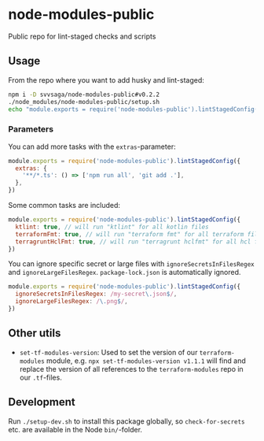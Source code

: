 # node-modules-public

Public repo for lint-staged checks and scripts

## Usage

From the repo where you want to add husky and lint-staged:

```bash
npm i -D svvsaga/node-modules-public#v0.2.2
./node_modules/node-modules-public/setup.sh
echo "module.exports = require('node-modules-public').lintStagedConfig()" > lint-staged.config.cjs
```

### Parameters

You can add more tasks with the `extras`-parameter:

```javascript
module.exports = require('node-modules-public').lintStagedConfig({
  extras: {
    '**/*.ts': () => ['npm run all', 'git add .'],
  },
})
```

Some common tasks are included:

```javascript
module.exports = require('node-modules-public').lintStagedConfig({
  ktlint: true, // will run "ktlint" for all kotlin files
  terraformFmt: true, // will run "terraform fmt" for all terraform files
  terragruntHclFmt: true, // will run "terragrunt hclfmt" for all hcl files
})
```

You can ignore specific secret or large files with `ignoreSecretsInFilesRegex` and `ignoreLargeFilesRegex`. `package-lock.json` is automatically ignored.

```javascript
module.exports = require('node-modules-public').lintStagedConfig({
  ignoreSecretsInFilesRegex: /my-secret\.json$/,
  ignoreLargeFilesRegex: /\.png$/,
})
```

## Other utils

- `set-tf-modules-version`: Used to set the version of our `terraform-modules` module, e.g. `npx set-tf-modules-version v1.1.1` will find and replace the version of all references to the `terraform-modules` repo in our `.tf`-files.

## Development

Run `./setup-dev.sh` to install this package globally, so `check-for-secrets` etc. are available in the Node `bin/`-folder.
